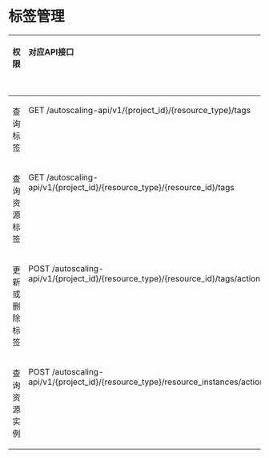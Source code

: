 # 标签管理<a name="as_07_0211"></a>

<a name="table5773912426"></a>
<table><thead align="left"><tr id="row178123994218"><th class="cellrowborder" valign="top" width="10.82%" id="mcps1.1.6.1.1"><p id="p156502141495"><a name="p156502141495"></a><a name="p156502141495"></a>权限</p>
</th>
<th class="cellrowborder" valign="top" width="51.09%" id="mcps1.1.6.1.2"><p id="p18434251433"><a name="p18434251433"></a><a name="p18434251433"></a>对应API接口</p>
</th>
<th class="cellrowborder" valign="top" width="10.17%" id="mcps1.1.6.1.3"><p id="p17522185717013"><a name="p17522185717013"></a><a name="p17522185717013"></a>授权项</p>
</th>
<th class="cellrowborder" valign="top" width="9.379999999999999%" id="mcps1.1.6.1.4"><p id="p1820911553480"><a name="p1820911553480"></a><a name="p1820911553480"></a>IAM项目</p>
<p id="p14209185534811"><a name="p14209185534811"></a><a name="p14209185534811"></a>(Project)</p>
</th>
<th class="cellrowborder" valign="top" width="18.54%" id="mcps1.1.6.1.5"><p id="p920917552480"><a name="p920917552480"></a><a name="p920917552480"></a>企业项目</p>
<p id="p1320935511488"><a name="p1320935511488"></a><a name="p1320935511488"></a>(Enterprise Project)</p>
</th>
</tr>
</thead>
<tbody><tr id="row288398427"><td class="cellrowborder" valign="top" width="10.82%" headers="mcps1.1.6.1.1 "><p id="p11840203182819"><a name="p11840203182819"></a><a name="p11840203182819"></a>查询标签</p>
</td>
<td class="cellrowborder" valign="top" width="51.09%" headers="mcps1.1.6.1.2 "><p id="p943225335"><a name="p943225335"></a><a name="p943225335"></a>GET /autoscaling-api/v1/{project_id}/{resource_type}/tags</p>
</td>
<td class="cellrowborder" valign="top" width="10.17%" headers="mcps1.1.6.1.3 "><p id="p48133974216"><a name="p48133974216"></a><a name="p48133974216"></a>as:tags:list</p>
</td>
<td class="cellrowborder" valign="top" width="9.379999999999999%" headers="mcps1.1.6.1.4 "><p id="p936118804910"><a name="p936118804910"></a><a name="p936118804910"></a>√</p>
</td>
<td class="cellrowborder" valign="top" width="18.54%" headers="mcps1.1.6.1.5 "><p id="p12840434242"><a name="p12840434242"></a><a name="p12840434242"></a>×</p>
</td>
</tr>
<tr id="row28123911426"><td class="cellrowborder" valign="top" width="10.82%" headers="mcps1.1.6.1.1 "><p id="p484011317284"><a name="p484011317284"></a><a name="p484011317284"></a>查询资源标签</p>
</td>
<td class="cellrowborder" valign="top" width="51.09%" headers="mcps1.1.6.1.2 "><p id="p1643125531"><a name="p1643125531"></a><a name="p1643125531"></a>GET /autoscaling-api/v1/{project_id}/{resource_type}/{resource_id}/tags</p>
</td>
<td class="cellrowborder" valign="top" width="10.17%" headers="mcps1.1.6.1.3 "><p id="p138039124214"><a name="p138039124214"></a><a name="p138039124214"></a>as:tags:get</p>
</td>
<td class="cellrowborder" valign="top" width="9.379999999999999%" headers="mcps1.1.6.1.4 "><p id="p1381159135710"><a name="p1381159135710"></a><a name="p1381159135710"></a>√</p>
</td>
<td class="cellrowborder" valign="top" width="18.54%" headers="mcps1.1.6.1.5 "><p id="p686319341743"><a name="p686319341743"></a><a name="p686319341743"></a>×</p>
</td>
</tr>
<tr id="row188163984215"><td class="cellrowborder" valign="top" width="10.82%" headers="mcps1.1.6.1.1 "><p id="p1584053115288"><a name="p1584053115288"></a><a name="p1584053115288"></a>更新或删除标签</p>
</td>
<td class="cellrowborder" valign="top" width="51.09%" headers="mcps1.1.6.1.2 "><p id="p144322511316"><a name="p144322511316"></a><a name="p144322511316"></a>POST /autoscaling-api/v1/{project_id}/{resource_type}/{resource_id}/tags/action</p>
</td>
<td class="cellrowborder" valign="top" width="10.17%" headers="mcps1.1.6.1.3 "><p id="p118153920423"><a name="p118153920423"></a><a name="p118153920423"></a>as:tags:set</p>
</td>
<td class="cellrowborder" valign="top" width="9.379999999999999%" headers="mcps1.1.6.1.4 "><p id="p25255162009"><a name="p25255162009"></a><a name="p25255162009"></a>√</p>
</td>
<td class="cellrowborder" valign="top" width="18.54%" headers="mcps1.1.6.1.5 "><p id="p288510341840"><a name="p288510341840"></a><a name="p288510341840"></a>×</p>
</td>
</tr>
<tr id="row3157175131516"><td class="cellrowborder" valign="top" width="10.82%" headers="mcps1.1.6.1.1 "><p id="p1157135101510"><a name="p1157135101510"></a><a name="p1157135101510"></a>查询资源实例</p>
</td>
<td class="cellrowborder" valign="top" width="51.09%" headers="mcps1.1.6.1.2 "><p id="p143192514310"><a name="p143192514310"></a><a name="p143192514310"></a>POST /autoscaling-api/v1/{project_id}/{resource_type}/resource_instances/action</p>
</td>
<td class="cellrowborder" valign="top" width="10.17%" headers="mcps1.1.6.1.3 "><p id="p815715161517"><a name="p815715161517"></a><a name="p815715161517"></a>as:tagResources:list</p>
</td>
<td class="cellrowborder" valign="top" width="9.379999999999999%" headers="mcps1.1.6.1.4 "><p id="p5965141615113"><a name="p5965141615113"></a><a name="p5965141615113"></a>√</p>
</td>
<td class="cellrowborder" valign="top" width="18.54%" headers="mcps1.1.6.1.5 "><p id="p78871934546"><a name="p78871934546"></a><a name="p78871934546"></a>×</p>
</td>
</tr>
</tbody>
</table>

